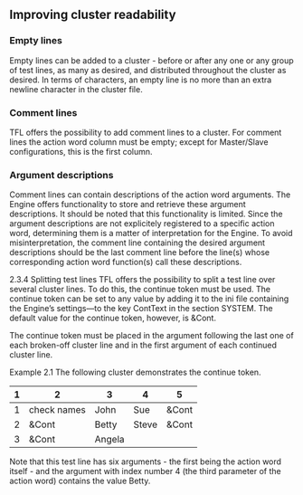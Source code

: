 ## Improving cluster readability

### Empty lines

Empty lines can be added to a cluster - before or after any one or any group of test lines, as many as desired, and distributed throughout the cluster as desired. In terms of characters, an empty line is no more than an extra newline character in the cluster file.

### Comment lines

TFL offers the possibility to add comment lines to a cluster. For comment lines the action word column must be empty; except for Master/Slave configurations, this is the first column.

### Argument descriptions

Comment lines can contain descriptions of the action word arguments. The Engine offers functionality to store and retrieve these argument descriptions. It should be noted that this functionality is limited. Since the argument descriptions are not explicitely registered to a specific action word, determining them is a matter of interpretation for the Engine. To avoid misinterpretation, the comment line containing the desired argument descriptions should be the last comment line before the line(s) whose corresponding action word function(s) call these descriptions.

2.3.4	Splitting test lines
TFL offers the possibility to split a test line over several cluster lines. To do this, the continue token must be used. The continue token can be set to any value by adding it to the ini file containing the Engine’s settings—to the key ContText in the section SYSTEM. The default value for the continue token, however, is &Cont.

The continue token must be placed in the argument following the last one of each broken-off cluster line and in the first argument of each continued cluster line. 

Example 2.1
The following cluster demonstrates the continue token.
	
|	1	| 2  | 	3	|  4  |  5  |
| -- | -- | -- | -- | -- |
| 1  | check names	| John    | Sue     | &Cont |
| 2	 | &Cont	    | Betty	  | Steve	| &Cont |
| 3	 | &Cont	    | Angela  |         |       |

	
Note that this test line has six arguments - the first being the action word itself - and the argument with index number 4 (the third parameter of the action word) contains the value Betty.

